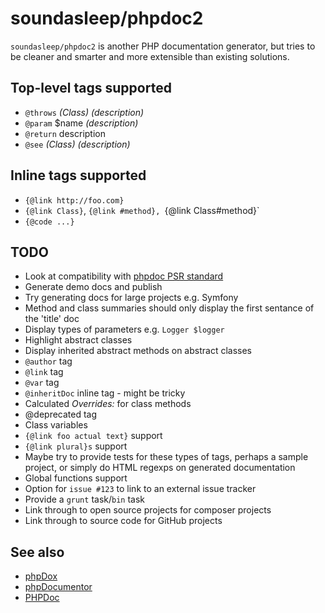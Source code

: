 soundasleep/phpdoc2
===================

`soundasleep/phpdoc2` is another PHP documentation generator, but tries to be cleaner
and smarter and more extensible than existing solutions.

## Top-level tags supported

* `@throws` _(Class)_ _(description)_
* `@param` $name _(description)_
* `@return` description
* `@see` _(Class)_ _(description)_

## Inline tags supported

* `{@link http://foo.com}`
* `{@link Class}`, `{@link #method}, `{@link Class#method}`
* `{@code ...}`

## TODO

* Look at compatibility with [phpdoc PSR standard](https://github.com/phpDocumentor/fig-standards/blob/master/proposed/phpdoc.md)
* Generate demo docs and publish
* Try generating docs for large projects e.g. Symfony
* Method and class summaries should only display the first sentance of the 'title' doc
* Display types of parameters e.g. `Logger $logger`
* Highlight abstract classes
* Display inherited abstract methods on abstract classes
* `@author` tag
* `@link` tag
* `@var` tag
* `@inheritDoc` inline tag - might be tricky
* Calculated _Overrides:_ for class methods
* @deprecated tag
* Class variables
* `{@link foo actual text}` support
* `{@link plural}s` support
* Maybe try to provide tests for these types of tags, perhaps a sample project, or simply do HTML regexps on generated documentation
* Global functions support
* Option for `issue #123` to link to an external issue tracker
* Provide a `grunt` task/`bin` task
* Link through to open source projects for composer projects
* Link through to source code for GitHub projects

## See also

- [phpDox](http://phpdox.de/)
- [phpDocumentor](http://www.phpdoc.org/)
- [PHPDoc](http://www.phpdoc.de/)
